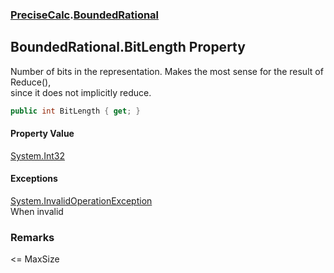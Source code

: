 ### [PreciseCalc](PreciseCalc.md 'PreciseCalc').[BoundedRational](PreciseCalc.BoundedRational.md 'PreciseCalc.BoundedRational')

## BoundedRational.BitLength Property

Number of bits in the representation. Makes the most sense for the result of Reduce(),  
since it does not implicitly reduce.

```csharp
public int BitLength { get; }
```

#### Property Value
[System.Int32](https://docs.microsoft.com/en-us/dotnet/api/System.Int32 'System.Int32')

#### Exceptions

[System.InvalidOperationException](https://docs.microsoft.com/en-us/dotnet/api/System.InvalidOperationException 'System.InvalidOperationException')  
When invalid

### Remarks
<= MaxSize